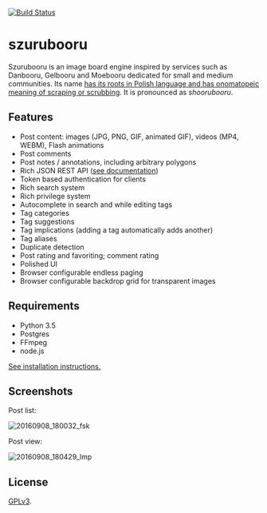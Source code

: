 [![Build Status](https://travis-ci.com/nothink/szurubooru.svg?branch=travis)](https://travis-ci.com/nothink/szurubooru)

# szurubooru

Szurubooru is an image board engine inspired by services such as Danbooru,
Gelbooru and Moebooru dedicated for small and medium communities. Its name [has
its roots in Polish language and has onomatopeic meaning of scraping or
scrubbing](http://sjp.pwn.pl/sjp/;2527372). It is pronounced as *shoorubooru*.

## Features

- Post content: images (JPG, PNG, GIF, animated GIF), videos (MP4, WEBM), Flash animations
- Post comments
- Post notes / annotations, including arbitrary polygons
- Rich JSON REST API ([see documentation](https://github.com/rr-/szurubooru/blob/master/API.md))
- Token based authentication for clients
- Rich search system
- Rich privilege system
- Autocomplete in search and while editing tags
- Tag categories
- Tag suggestions
- Tag implications (adding a tag automatically adds another)
- Tag aliases
- Duplicate detection
- Post rating and favoriting; comment rating
- Polished UI
- Browser configurable endless paging
- Browser configurable backdrop grid for transparent images

## Requirements

- Python 3.5
- Postgres
- FFmpeg
- node.js

[See installation instructions.](https://github.com/rr-/szurubooru/blob/master/INSTALL.md)

## Screenshots

Post list:

![20160908_180032_fsk](https://cloud.githubusercontent.com/assets/1045476/18356730/3f1123d6-75ee-11e6-85dd-88a7615243a0.png)

Post view:

![20160908_180429_lmp](https://cloud.githubusercontent.com/assets/1045476/18356731/3f1566ee-75ee-11e6-9594-e86ca7347b0f.png)

## License

[GPLv3](https://github.com/rr-/szurubooru/blob/master/LICENSE.md).

